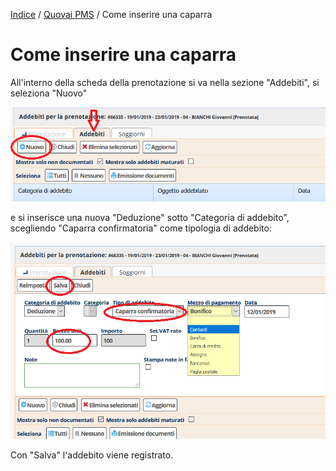 [Indice](index.html) / [Quovai PMS](quovai-pms-it.md) / Come inserire una caparra

# Come inserire una caparra

All'interno della scheda della prenotazione si va nella sezione "Addebiti", si seleziona "Nuovo"

![](images/caparra-001.png)

e si inserisce una nuova "Deduzione" sotto "Categoria di addebito", scegliendo "Caparra confirmatoria" come tipologia di addebito:

![](images/caparra-002.png)

Con "Salva" l'addebito viene registrato.
